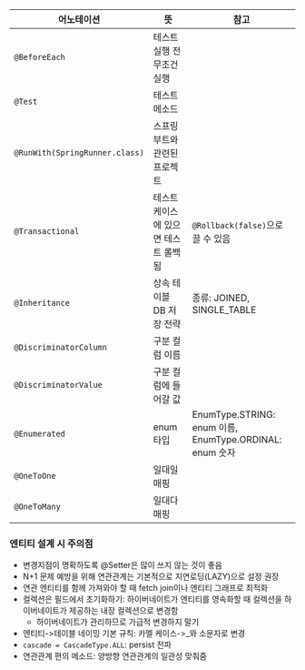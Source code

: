 
| 어노테이션                          | 뜻                   | 참고                                                  |
|--------------------------------|---------------------|-----------------------------------------------------|
| `@BeforeEach`                  | 테스트 실행 전 무조건 실행     |                                                     |
| `@Test`                        | 테스트 메소드             |                                                     |
| `@RunWith(SpringRunner.class)` | 스프링부트와 관련된 프로젝트     |                                                     |
| `@Transactional`               | 테스트케이스에 있으면 테스트 롤백됨 | `@Rollback(false)`으로 끌 수 있음                         |
| `@Inheritance`                 | 상속 테이블 DB 저장 전략     | 종류: JOINED, SINGLE_TABLE                            |
| `@DiscriminatorColumn`         | 구분 컬럼 이름            |                                                     |
| `@DiscriminatorValue`  | 구분 컬럼에 들어갈 값        |                                                     |
| `@Enumerated` | enum 타입             | EnumType.STRING: enum 이름, EnumType.ORDINAL: enum 숫자 |
| `@OneToOne` | 일대일 매핑              |                                                     |
| `@OneToMany` | 일대다 매핑 |  |



### 엔티티 설계 시 주의점
- 변경지점이 명확하도록 @Setter은 많이 쓰지 않는 것이 좋음
- N+1 문제 예방을 위해 연관관계는 기본적으로 지연로딩(LAZY)으로 설정 권장
- 연관 엔티티를 함께 가져와야 할 때 fetch join이나 엔티티 그래프로 최적화
- 컬렉션은 필드에서 초기화하기: 하이버네이트가 엔티티를 영속화할 때 컬렉션을 하이버네이트가 제공하는 내장 컬렉션으로 변경함
  - 하이버네이트가 관리하므로 가급적 변경하지 말기
- 엔티티->테이블 네이밍 기본 규칙: 카멜 케이스->_와 소문자로 변경
- `cascade = CascadeType.ALL`: persist 전파
- 연관관계 편의 메소드: 양방향 연관관계의 일관성 맞춰줌